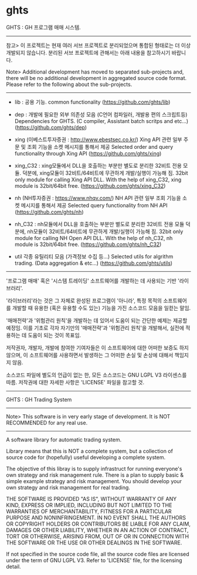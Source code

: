 ghts
====

GHTS : GH 프로그램 매매 시스템.

*********************************************************
참고>
이 프로젝트는 현재 여러 서브 프로젝트로 분리되었으며 통합된 형태로는 더 이상 개발되지 않습니다.
분리된 서브 프로젝트에 관해서는 아래 내용을 참고하시기 바랍니다.

Note>
Additional development has moved to separated sub-projects and,
there will be no additional development in aggregated source code format.
Please refer to the following about the sub-projects.
*********************************************************

- lib : 공용 기능. common functionality
  (https://github.com/ghts/lib)

- dep : 개발에 필요한 외부 의존성 모음 (C언어 컴파일러, 개발용 편의 스크립트등)
  Dependencies for GHTS. (C compiler, Assistant batch scritps and etc...) 
  (https://github.com/ghts/dep)

- xing (이베스트투자증권 : http://www.ebestsec.co.kr/)
  Xing API 관련 일부 주문 및 조회 기능을 소켓 메시지를 통해서 제공
  Selected order and query functionality through Xing API
  (https://github.com/ghts/xing)

- xing_C32 : xing모듈에서 DLL을 호출하는 부분만 별도로 분리한 32비트 전용 모듈.
             덕분에, xing모듈이 32비트/64비트에 무관하게 개발/실행이 가능해 짐.
             32bit only module for calling Xing API DLL.
             With the help of xing_C32, xing module is 32bit/64bit free.
  (https://github.com/ghts/xing_C32)

- nh (NH투자증권 : https://www.nhqv.com/) 
  NH API 관련 일부 조회 기능을 소켓 메시지를 통해서 제공
  Selected query functionality from NH API  
  (https://github.com/ghts/nh)
  
- nh_C32 : nh모듈에서 DLL을 호출하는 부분만 별도로 분리한 32비트 전용 모듈
           덕분에, nh모듈이 32비트/64비트에 무관하게 개발/실행이 가능해 짐.
           32bit only module for calling NH Open API DLL.
           With the help of nh_C32, nh module is 32bit/64bit free.
  (https://github.com/ghts/nh_C32)
  
- util
  각종 유틸리티 모음 (가격정보 수집 등...)
  Selected utils for algrithm trading. (Data aggregation & etc...)
  (https://github.com/ghts/utils)
  

*********************************************************

'프로그램 매매' 혹은 '시스템 트레이딩' 소프트웨어를 개발하는 데 사용되는 기반 '라이브러리'.

'라이브러리'라는 것은 그 자체로 완성된 프로그램이 '아니라',
특정 목적의 소프트웨어를 개발할 때 유용한 (혹은 유용할 수도 있는) 기능을 가진 
소스코드 모음을 일컫는 말임.

'매매전략'과 '위험관리 원칙'을 개발하는 데 있어서 도움이 되는 간단한 예제는 제공할 예정임.
이를 기초로 각자 자기만의 '매매전략'과 '위험관리 원칙'을 개발해서,
실전에 적용하는 데 도움이 되는 것이 목표임.

저작권자, 개발자, 개발에 참여한 기여자들은 이 소프트웨어에 대한 어떠한 보증도 하지 않으며, 
이 소프트웨어를 사용하면서 발생하는 그 어떠한 손실 및 손상에 대해서 책임지지 않음.

소스코드 파일에 별도의 언급이 없는 한, 모든 소스코드는 GNU LGPL V3 라이센스를 따름.
저작권에 대한 자세한 사항은 'LICENSE' 파일을 참고할 것.

---------------------------------------------------------------------

GHTS : GH Trading System

*********************************************************
Note>
This software is in very early stage of development.
It is NOT RECOMMENDED for any real use.
*********************************************************

A software library for automatic trading system.

Library means that this is NOT a complete system,
but a collection of source code for (hopefully) useful 
developing a complete system.

The objective of this libray is to supply infrastruct for running everyone's own strategy and risk management rule.
There is a plan to supply basic & simple example strategy and risk management.
You should develop your own strategy and risk management for real trading.

THE SOFTWARE IS PROVIDED "AS IS", WITHOUT WARRANTY OF ANY KIND, EXPRESS OR IMPLIED, INCLUDING BUT NOT LIMITED TO THE WARRANTIES OF MERCHANTABILITY, FITNESS FOR A PARTICULAR PURPOSE AND NONINFRINGEMENT. IN NO EVENT SHALL THE AUTHORS OR COPYRIGHT HOLDERS OR CONTRIBUTORS BE LIABLE FOR ANY CLAIM, DAMAGES OR OTHER LIABILITY, WHETHER IN AN ACTION OF CONTRACT, TORT OR OTHERWISE, ARISING FROM, OUT OF OR IN CONNECTION WITH THE SOFTWARE OR THE USE OR OTHER DEALINGS IN THE SOFTWARE.

If not specified in the source code file, all the source code files are licensed under the term of GNU LGPL V3.
Refer to 'LICENSE' file, for the licensing detail.
